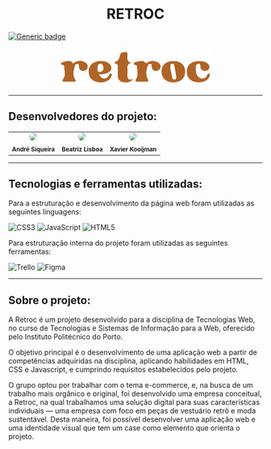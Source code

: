 <h1 align="center">RETROC</h1>

[![Generic badge](https://img.shields.io/badge/Status-Em_Andamento-yellow.svg)](https://shields.io/)

<div align="center">
<img src="https://github.com/andre-sqr/Retroc/blob/andre/assets/imgs/retroc_logo_marrom.png?raw=true" width="60%">
</div>

<hr>

## Desenvolvedores do projeto:

<table align="center">
    <tr>
        <td align="center">
        <img style="border-radius: 50%; width="100px;"" src="https://avatars.githubusercontent.com/u/102765824?v=4" width="100px;"><br>
        <sub>
        <b>André Siqueira</br>
        </td>
        <td align="center">
        <img style="border-radius: 50%; width="100px;"" src="https://avatars.githubusercontent.com/u/99557581?v=4" width="100px;"><br>
        <sub>
        <b>Beatriz Lisboa</br>
        </td>
        <td align="center">
        <img style="border-radius: 50%; width="100px;"" src="https://avatars.githubusercontent.com/u/117608912?v=4" width="100px;"><br>
        <sub>
        <b>Xavier Kooijman</br>
        </td>
    </tr>
</table>

<hr>

## Tecnologias e ferramentas utilizadas:

Para a estruturação e desenvolvimento da página web foram utilizadas as seguintes linguagens:

![CSS3](https://img.shields.io/badge/css3-%231572B6.svg?style=for-the-badge&logo=css3&logoColor=white)
![JavaScript](https://img.shields.io/badge/javascript-%23323330.svg?style=for-the-badge&logo=javascript&logoColor=%23F7DF1E)
![HTML5](https://img.shields.io/badge/html5-%23E34F26.svg?style=for-the-badge&logo=html5&logoColor=white)

Para estruturação interna do projeto foram utilizadas as seguintes ferramentas:

![Trello](https://img.shields.io/badge/Trello-%23026AA7.svg?style=for-the-badge&logo=Trello&logoColor=white)
![Figma](https://img.shields.io/badge/figma-%23F24E1E.svg?style=for-the-badge&logo=figma&logoColor=white)

<hr>

## Sobre o projeto:

A Retroc é um projeto desenvolvido para a disciplina de Tecnologias Web, no curso de Tecnologias e Sistemas de Informação para a Web, oferecido pelo Instituto Politécnico do Porto. 

O objetivo principal é o desenvolvimento de uma aplicação web a partir de competências adquiridas na disciplina, aplicando habilidades em HTML, CSS e Javascript, e cumprindo requisitos estabelecidos pelo projeto.

O grupo optou por trabalhar com o tema e-commerce, e, na busca de um trabalho mais orgânico e original, foi desenvolvido uma empresa conceitual, a Retroc, na qual trabalhamos uma solução digital para suas características individuais — uma empresa com foco em peças de vestuário retrô e moda sustentável. Desta maneira, foi possível desenvolver uma aplicação web e uma identidade visual que tem um case como elemento que orienta o projeto.
